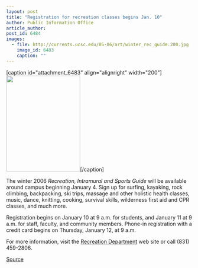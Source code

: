 ```yaml
---
layout: post
title: "Registration for recreation classes begins Jan. 10"
author: Public Information Office
article_author: 
post_id: 6484
images:
  - file: http://currents.ucsc.edu/05-06/art/winter_rec_guide.200.jpg
    image_id: 6483
    caption: ""
---
```


[caption id="attachment_6483" align="alignright" width="200"]<a href="http://dev-ucsc-news.pantheonsite.io/wp-content/uploads/2006/01/winter_rec_guide.200.jpg"><img class="size-full wp-image-6483" src="http://dev-ucsc-news.pantheonsite.io/wp-content/uploads/2006/01/winter_rec_guide.200.jpg" alt="" width="200" height="259" /></a>[/caption]
<a name="content" id="content"></a>
<p>
  The winter 2006 <i>Recreation, Intramural and Sports Guide</i> will be available around campus beginning January 4. Sign up for surfing, kayaking, rock climbing, backpacking, ski trips, massage and other holistic health classes, music, dance, knitting, cooking, survival skills, wilderness first aid and CPR classes, and much more.
</p>
<p>
  Registration begins on January 10 at 9 a.m. for students, and January 11 at 9 a.m. for staff, faculty, and community members. Phone-in registration with a credit card begins on Thursday, January 12, at 9 a.m.
</p>
<p>
  For more information, visit the <a href="http://ucsc.edu/opers/rec">Recreation Department</a> web site or call (831) 459-2806.
</p>
<p><a href="http://www1.ucsc.edu/currents/05-06/01-02/brief-recreation.asp" title="Permalink to brief-recreation">Source</a></p>
